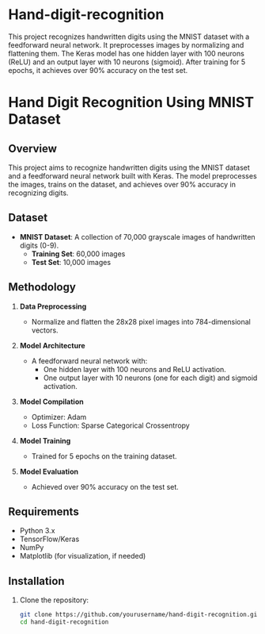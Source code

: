# Hand-digit-recognition
This project recognizes handwritten digits using the MNIST dataset with a feedforward neural network. It preprocesses images by normalizing and flattening them. The Keras model has one hidden layer with 100 neurons (ReLU) and an output layer with 10 neurons (sigmoid). After training for 5 epochs, it achieves over 90% accuracy on the test set.
# Hand Digit Recognition Using MNIST Dataset

## Overview
This project aims to recognize handwritten digits using the MNIST dataset and a feedforward neural network built with Keras. The model preprocesses the images, trains on the dataset, and achieves over 90% accuracy in recognizing digits.

## Dataset
- **MNIST Dataset**: A collection of 70,000 grayscale images of handwritten digits (0-9).
  - **Training Set**: 60,000 images
  - **Test Set**: 10,000 images

## Methodology
1. **Data Preprocessing**
   - Normalize and flatten the 28x28 pixel images into 784-dimensional vectors.

2. **Model Architecture**
   - A feedforward neural network with:
     - One hidden layer with 100 neurons and ReLU activation.
     - One output layer with 10 neurons (one for each digit) and sigmoid activation.

3. **Model Compilation**
   - Optimizer: Adam
   - Loss Function: Sparse Categorical Crossentropy

4. **Model Training**
   - Trained for 5 epochs on the training dataset.

5. **Model Evaluation**
   - Achieved over 90% accuracy on the test set.

## Requirements
- Python 3.x
- TensorFlow/Keras
- NumPy
- Matplotlib (for visualization, if needed)

## Installation
1. Clone the repository:
   ```bash
   git clone https://github.com/yourusername/hand-digit-recognition.git
   cd hand-digit-recognition

